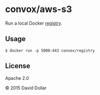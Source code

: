 # convox/aws-s3

Run a local Docker [registry](https://github.com/docker/docker-registry).

## Usage

    $ docker run -p 5000:443 convox/registry

## License

Apache 2.0

&copy; 2015 David Dollar
